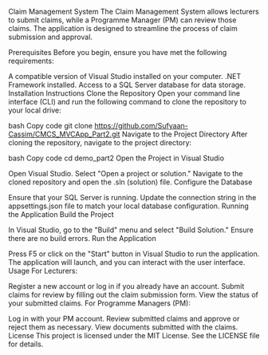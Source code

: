 Claim Management System
The Claim Management System allows lecturers to submit claims, while a Programme Manager (PM) can review those claims. The application is designed to streamline the process of claim submission and approval.

Prerequisites
Before you begin, ensure you have met the following requirements:

A compatible version of Visual Studio installed on your computer.
.NET Framework installed.
Access to a SQL Server database for data storage.
Installation Instructions
Clone the Repository
Open your command line interface (CLI) and run the following command to clone the repository to your local drive:

bash
Copy code
git clone https://github.com/Sufyaan-Cassim/CMCS_MVCApp_Part2.git
Navigate to the Project Directory
After cloning the repository, navigate to the project directory:

bash
Copy code
cd demo_part2
Open the Project in Visual Studio

Open Visual Studio.
Select "Open a project or solution."
Navigate to the cloned repository and open the .sln (solution) file.
Configure the Database

Ensure that your SQL Server is running.
Update the connection string in the appsettings.json file to match your local database configuration.
Running the Application
Build the Project

In Visual Studio, go to the "Build" menu and select "Build Solution."
Ensure there are no build errors.
Run the Application

Press F5 or click on the "Start" button in Visual Studio to run the application.
The application will launch, and you can interact with the user interface.
Usage
For Lecturers:

Register a new account or log in if you already have an account.
Submit claims for review by filling out the claim submission form.
View the status of your submitted claims.
For Programme Managers (PM):

Log in with your PM account.
Review submitted claims and approve or reject them as necessary.
View documents submitted with the claims.
License
This project is licensed under the MIT License. See the LICENSE file for details.
